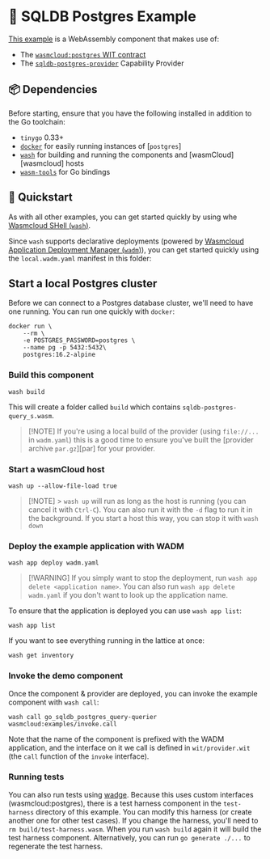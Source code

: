 # 🐘 SQLDB Postgres Example

[This example](https://github.com/wasmCloud/go/tree/main/examples/component/sqldb-postgres-query) is
a WebAssembly component that makes use of:

- The [`wasmcloud:postgres` WIT contract](https://github.com/wasmCloud/wasmCloud/tree/main/wit/postgres)
- The
  [`sqldb-postgres-provider`](https://github.com/wasmCloud/wasmCloud/tree/main/crates/provider-sqldb-postgres)
  Capability Provider

## 📦 Dependencies

Before starting, ensure that you have the following installed in addition to the Go toolchain:

- `tinygo` 0.33+
- [`docker`][docker] for easily running instances of [`postgres`]
- [`wash`][wash] for building and running the components and [wasmCloud][wasmcloud] hosts
- [`wasm-tools`][wasm-tools] for Go bindings

[docker]: https://docs.docker.com
[wash]: https://wasmcloud.com/docs/installation
[wadm]: https://github.com/wasmCloud/wadm
[wasm-tools]: https://github.com/bytecodealliance/wasm-tools#installation

## 👟 Quickstart

As with all other examples, you can get started quickly by using whe [Wasmcloud SHell
(`wash`)][wash].

Since `wash` supports declarative deployments (powered by [Wasmcloud Application Deployment Manager
(`wadm`)][wadm]), you can get started quickly using the `local.wadm.yaml` manifest in this folder:

## Start a local Postgres cluster

Before we can connect to a Postgres database cluster, we'll need to have one running. You can run
one quickly with `docker`:

```console
docker run \
    --rm \
    -e POSTGRES_PASSWORD=postgres \
    --name pg -p 5432:5432\
    postgres:16.2-alpine
```

### Build this component

```console
wash build
```

This will create a folder called `build` which contains `sqldb-postgres-query_s.wasm`.

> [!NOTE] If you're using a local build of the provider (using `file://...` in `wadm.yaml`) this is
> a good time to ensure you've built the [provider archive `par.gz`][par] for your provider.

### Start a wasmCloud host

```console
wash up --allow-file-load true
```

> [!NOTE] > `wash up` will run as long as the host is running (you can cancel it with `Ctrl-C`). You
> can also run it with the `-d` flag to run it in the background. If you start a host this way, you
> can stop it with `wash down`

### Deploy the example application with WADM

```console
wash app deploy wadm.yaml
```

> [!WARNING] If you simply want to stop the deployment, run `wash app delete <application name>`.
> You can also run `wash app delete wadm.yaml` if you don't want to look up the application name.

To ensure that the application is deployed you can use `wash app list`:

```console
wash app list
```

If you want to see everything running in the lattice at once:

```console
wash get inventory
```

### Invoke the demo component

Once the component & provider are deployed, you can invoke the example component with `wash call`:

```console
wash call go_sqldb_postgres_query-querier wasmcloud:examples/invoke.call
```

Note that the name of the component is prefixed with the WADM application, and the interface on it
we call is defined in `wit/provider.wit` (the `call` function of the `invoke` interface).

### Running tests

You can also run tests using [wadge](https://github.com/wasmCloud/wadge). Because this uses custom
interfaces (wasmcloud:postgres), there is a test harness component in the `test-harness` directory
of this example. You can modify this harness (or create another one for other test cases). If you
change the harness, you'll need to `rm build/test-harness.wasm`. When you run `wash build` again it
will build the test harness component. Alternatively, you can run `go generate ./...` to regenerate
the test harness.
